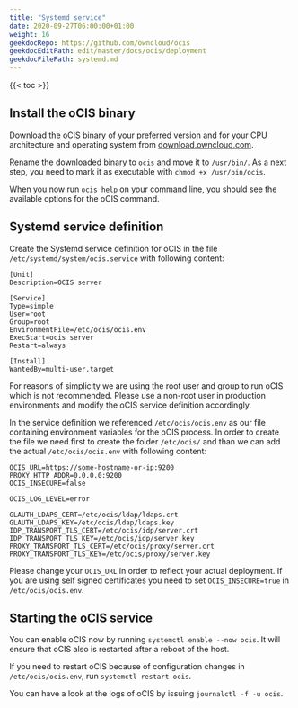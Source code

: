 ```yaml
---
title: "Systemd service"
date: 2020-09-27T06:00:00+01:00
weight: 16
geekdocRepo: https://github.com/owncloud/ocis
geekdocEditPath: edit/master/docs/ocis/deployment
geekdocFilePath: systemd.md
---
```


{{< toc >}}

## Install the oCIS binary
Download the oCIS binary of your preferred version and for your CPU architecture and operating system from [download.owncloud.com](https://download.owncloud.com/ocis/ocis).

Rename the downloaded binary to `ocis` and move it to `/usr/bin/`. As a next step, you need to mark it as executable with `chmod +x /usr/bin/ocis`.

When you now run `ocis help` on your command line, you should see the available options for the oCIS command.


## Systemd service definition

Create the Systemd service definition for oCIS in the file `/etc/systemd/system/ocis.service` with following content:
```
[Unit]
Description=OCIS server

[Service]
Type=simple
User=root
Group=root
EnvironmentFile=/etc/ocis/ocis.env
ExecStart=ocis server
Restart=always

[Install]
WantedBy=multi-user.target
```

For reasons of simplicity we are using the root user and group to run oCIS which is not recommended. Please use a non-root user in production environments and modify the oCIS service definition accordingly.


In the service definition we referenced `/etc/ocis/ocis.env` as our file containing environment variables for the oCIS process.
In order to create the file we need first to create the folder `/etc/ocis/` and than we can add the actual `/etc/ocis/ocis.env` with following content:

```
OCIS_URL=https://some-hostname-or-ip:9200
PROXY_HTTP_ADDR=0.0.0.0:9200
OCIS_INSECURE=false

OCIS_LOG_LEVEL=error

GLAUTH_LDAPS_CERT=/etc/ocis/ldap/ldaps.crt
GLAUTH_LDAPS_KEY=/etc/ocis/ldap/ldaps.key
IDP_TRANSPORT_TLS_CERT=/etc/ocis/idp/server.crt
IDP_TRANSPORT_TLS_KEY=/etc/ocis/idp/server.key
PROXY_TRANSPORT_TLS_CERT=/etc/ocis/proxy/server.crt
PROXY_TRANSPORT_TLS_KEY=/etc/ocis/proxy/server.key
```

Please change your `OCIS_URL` in order to reflect your actual deployment. If you are using self signed certificates you need to set `OCIS_INSECURE=true` in `/etc/ocis/ocis.env`.


## Starting the oCIS service

You can enable oCIS now by running `systemctl enable --now ocis`. It will ensure that oCIS also is restarted after a reboot of the host.

If you need to restart oCIS because of configuration changes in `/etc/ocis/ocis.env`, run `systemctl restart ocis`.

You can have a look at the logs of oCIS by issuing `journalctl -f -u ocis`.
